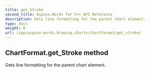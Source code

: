 ```yaml
---
title: get_Stroke
second_title: Aspose.Words for C++ API Reference
description: Gets line formatting for the parent chart element. 
type: docs
weight: 0
url: /cpp/aspose.words.drawing.charts/chartformat/get_stroke/
---
```

## ChartFormat.get_Stroke method


Gets line formatting for the parent chart element.

